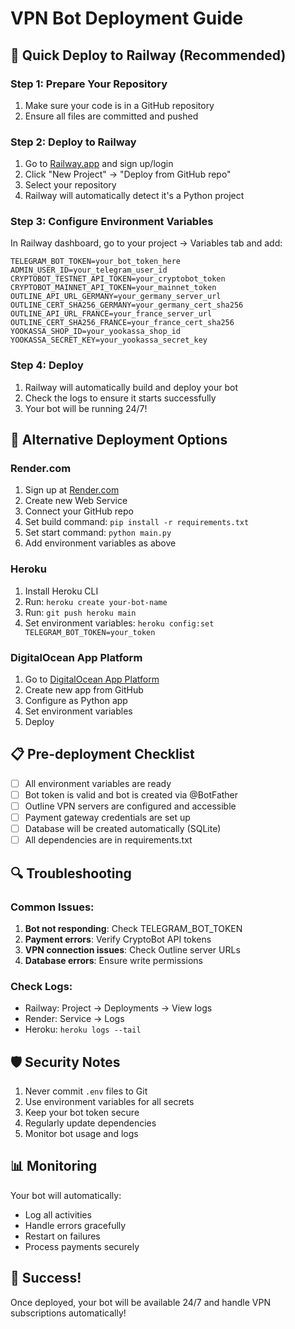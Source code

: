 # VPN Bot Deployment Guide

## 🚀 Quick Deploy to Railway (Recommended)

### Step 1: Prepare Your Repository

1. Make sure your code is in a GitHub repository
2. Ensure all files are committed and pushed

### Step 2: Deploy to Railway

1. Go to [Railway.app](https://railway.app) and sign up/login
2. Click "New Project" → "Deploy from GitHub repo"
3. Select your repository
4. Railway will automatically detect it's a Python project

### Step 3: Configure Environment Variables

In Railway dashboard, go to your project → Variables tab and add:

```
TELEGRAM_BOT_TOKEN=your_bot_token_here
ADMIN_USER_ID=your_telegram_user_id
CRYPTOBOT_TESTNET_API_TOKEN=your_cryptobot_token
CRYPTOBOT_MAINNET_API_TOKEN=your_mainnet_token
OUTLINE_API_URL_GERMANY=your_germany_server_url
OUTLINE_CERT_SHA256_GERMANY=your_germany_cert_sha256
OUTLINE_API_URL_FRANCE=your_france_server_url
OUTLINE_CERT_SHA256_FRANCE=your_france_cert_sha256
YOOKASSA_SHOP_ID=your_yookassa_shop_id
YOOKASSA_SECRET_KEY=your_yookassa_secret_key
```

### Step 4: Deploy

1. Railway will automatically build and deploy your bot
2. Check the logs to ensure it starts successfully
3. Your bot will be running 24/7!

## 🔧 Alternative Deployment Options

### Render.com

1. Sign up at [Render.com](https://render.com)
2. Create new Web Service
3. Connect your GitHub repo
4. Set build command: `pip install -r requirements.txt`
5. Set start command: `python main.py`
6. Add environment variables as above

### Heroku

1. Install Heroku CLI
2. Run: `heroku create your-bot-name`
3. Run: `git push heroku main`
4. Set environment variables: `heroku config:set TELEGRAM_BOT_TOKEN=your_token`

### DigitalOcean App Platform

1. Go to [DigitalOcean App Platform](https://cloud.digitalocean.com/apps)
2. Create new app from GitHub
3. Configure as Python app
4. Set environment variables
5. Deploy

## 📋 Pre-deployment Checklist

- [ ] All environment variables are ready
- [ ] Bot token is valid and bot is created via @BotFather
- [ ] Outline VPN servers are configured and accessible
- [ ] Payment gateway credentials are set up
- [ ] Database will be created automatically (SQLite)
- [ ] All dependencies are in requirements.txt

## 🔍 Troubleshooting

### Common Issues:

1. **Bot not responding**: Check TELEGRAM_BOT_TOKEN
2. **Payment errors**: Verify CryptoBot API tokens
3. **VPN connection issues**: Check Outline server URLs
4. **Database errors**: Ensure write permissions

### Check Logs:

- Railway: Project → Deployments → View logs
- Render: Service → Logs
- Heroku: `heroku logs --tail`

## 🛡️ Security Notes

1. Never commit `.env` files to Git
2. Use environment variables for all secrets
3. Keep your bot token secure
4. Regularly update dependencies
5. Monitor bot usage and logs

## 📊 Monitoring

Your bot will automatically:

- Log all activities
- Handle errors gracefully
- Restart on failures
- Process payments securely

## 🎉 Success!

Once deployed, your bot will be available 24/7 and handle VPN subscriptions automatically!
